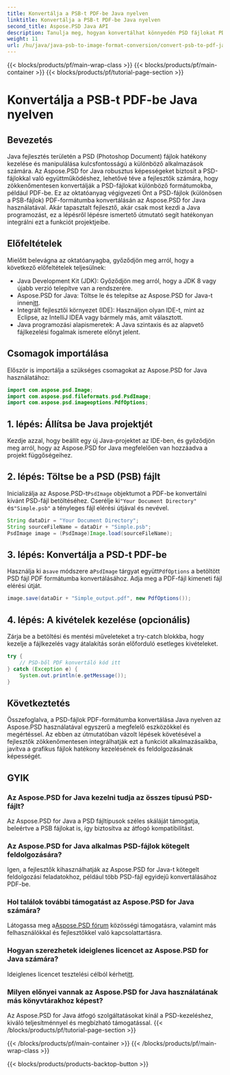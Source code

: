 ```yaml
---
title: Konvertálja a PSB-t PDF-be Java nyelven
linktitle: Konvertálja a PSB-t PDF-be Java nyelven
second_title: Aspose.PSD Java API
description: Tanulja meg, hogyan konvertálhat könnyedén PSD fájlokat PDF formátumba Java nyelven az Aspose.PSD segítségével. Ideális azoknak a fejlesztőknek, akik egyszerűsíteni szeretnék a grafikus fájlkezelést.
weight: 11
url: /hu/java/java-psb-to-image-format-conversion/convert-psb-to-pdf-java/
---
```


{{< blocks/products/pf/main-wrap-class >}}
{{< blocks/products/pf/main-container >}}
{{< blocks/products/pf/tutorial-page-section >}}

# Konvertálja a PSB-t PDF-be Java nyelven

## Bevezetés
Java fejlesztés területén a PSD (Photoshop Document) fájlok hatékony kezelése és manipulálása kulcsfontosságú a különböző alkalmazások számára. Az Aspose.PSD for Java robusztus képességeket biztosít a PSD-fájlokkal való együttműködéshez, lehetővé téve a fejlesztők számára, hogy zökkenőmentesen konvertálják a PSD-fájlokat különböző formátumokba, például PDF-be. Ez az oktatóanyag végigvezeti Önt a PSD-fájlok (különösen a PSB-fájlok) PDF-formátumba konvertálásán az Aspose.PSD for Java használatával. Akár tapasztalt fejlesztő, akár csak most kezdi a Java programozást, ez a lépésről lépésre ismertető útmutató segít hatékonyan integrálni ezt a funkciót projektjeibe.
## Előfeltételek
Mielőtt belevágna az oktatóanyagba, győződjön meg arról, hogy a következő előfeltételek teljesülnek:
- Java Development Kit (JDK): Győződjön meg arról, hogy a JDK 8 vagy újabb verzió telepítve van a rendszerére.
-  Aspose.PSD for Java: Töltse le és telepítse az Aspose.PSD for Java-t innen[itt](https://releases.aspose.com/psd/java/).
- Integrált fejlesztői környezet (IDE): Használjon olyan IDE-t, mint az Eclipse, az IntelliJ IDEA vagy bármely más, amit választott.
- Java programozási alapismeretek: A Java szintaxis és az alapvető fájlkezelési fogalmak ismerete előnyt jelent.

## Csomagok importálása
Először is importálja a szükséges csomagokat az Aspose.PSD for Java használatához:
```java
import com.aspose.psd.Image;
import com.aspose.psd.fileformats.psd.PsdImage;
import com.aspose.psd.imageoptions.PdfOptions;
```
## 1. lépés: Állítsa be Java projektjét
Kezdje azzal, hogy beállít egy új Java-projektet az IDE-ben, és győződjön meg arról, hogy az Aspose.PSD for Java megfelelően van hozzáadva a projekt függőségeihez.
## 2. lépés: Töltse be a PSD (PSB) fájlt
 Inicializálja az Aspose.PSD-t`PsdImage` objektumot a PDF-be konvertálni kívánt PSD-fájl betöltéséhez. Cserélje ki`"Your Document Directory"` és`"Simple.psb"` a tényleges fájl elérési útjával és nevével.
```java
String dataDir = "Your Document Directory";
String sourceFileName = dataDir + "Simple.psb";
PsdImage image = (PsdImage)Image.load(sourceFileName);
```
## 3. lépés: Konvertálja a PSD-t PDF-be
 Használja ki a`save` módszere a`PsdImage` tárgyat együtt`PdfOptions` a betöltött PSD fájl PDF formátumba konvertálásához. Adja meg a PDF-fájl kimeneti fájl elérési útját.
```java
image.save(dataDir + "Simple_output.pdf", new PdfOptions());
```
## 4. lépés: A kivételek kezelése (opcionális)
Zárja be a betöltési és mentési műveleteket a try-catch blokkba, hogy kezelje a fájlkezelés vagy átalakítás során előforduló esetleges kivételeket.
```java
try {
    // PSD-ből PDF konvertáló kód itt
} catch (Exception e) {
    System.out.println(e.getMessage());
}
```

## Következtetés
Összefoglalva, a PSD-fájlok PDF-formátumba konvertálása Java nyelven az Aspose.PSD használatával egyszerű a megfelelő eszközökkel és megértéssel. Az ebben az útmutatóban vázolt lépések követésével a fejlesztők zökkenőmentesen integrálhatják ezt a funkciót alkalmazásaikba, javítva a grafikus fájlok hatékony kezelésének és feldolgozásának képességét.

## GYIK
### Az Aspose.PSD for Java kezelni tudja az összes típusú PSD-fájlt?
Az Aspose.PSD for Java a PSD fájltípusok széles skáláját támogatja, beleértve a PSB fájlokat is, így biztosítva az átfogó kompatibilitást.
### Az Aspose.PSD for Java alkalmas PSD-fájlok kötegelt feldolgozására?
Igen, a fejlesztők kihasználhatják az Aspose.PSD for Java-t kötegelt feldolgozási feladatokhoz, például több PSD-fájl egyidejű konvertálásához PDF-be.
### Hol találok további támogatást az Aspose.PSD for Java számára?
 Látogassa meg a[Aspose.PSD fórum](https://forum.aspose.com/c/psd/34) közösségi támogatásra, valamint más felhasználókkal és fejlesztőkkel való kapcsolattartásra.
### Hogyan szerezhetek ideiglenes licencet az Aspose.PSD for Java számára?
 Ideiglenes licencet tesztelési célból kérhet[itt](https://purchase.aspose.com/temporary-license/).
### Milyen előnyei vannak az Aspose.PSD for Java használatának más könyvtárakhoz képest?
Az Aspose.PSD for Java átfogó szolgáltatásokat kínál a PSD-kezeléshez, kiváló teljesítménnyel és megbízható támogatással.
{{< /blocks/products/pf/tutorial-page-section >}}

{{< /blocks/products/pf/main-container >}}
{{< /blocks/products/pf/main-wrap-class >}}

{{< blocks/products/products-backtop-button >}}
